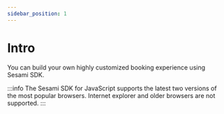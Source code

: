```yaml
---
sidebar_position: 1
---
```


# Intro

You can build your own highly customized booking experience using Sesami SDK.

:::info
The Sesami SDK for JavaScript supports the latest two versions of the most popular browsers. Internet explorer and older browsers are not supported.
:::
